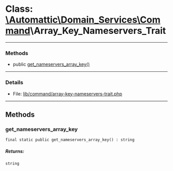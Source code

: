 # Class: [\Automattic](../namespaces/automattic.md)[\Domain_Services](../namespaces/automattic-domain-services.md)[\Command](../namespaces/automattic-domain-services-command.md)\Array_Key_Nameservers_Trait


---

### Methods

* public [get_nameservers_array_key()](#method_get_nameservers_array_key)

---

### Details

* File: [lib/command/array-key-nameservers-trait.php](../../lib/command/array-key-nameservers-trait.php)

---

## Methods

<a id="method_get_nameservers_array_key"></a>
### get_nameservers_array_key

```
final static public get_nameservers_array_key() : string
```

##### Returns:

```
string
```
